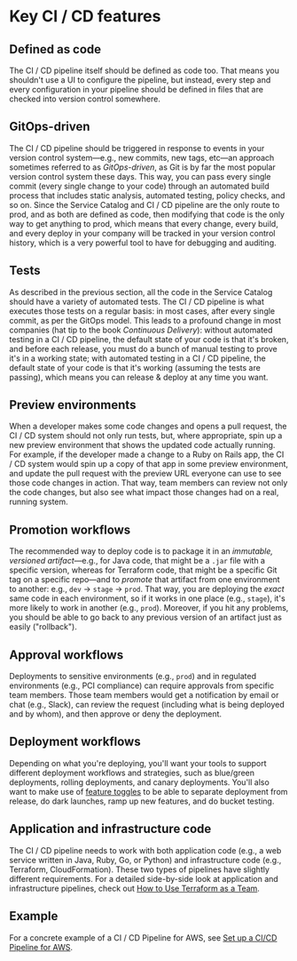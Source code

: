 # Key CI / CD features

## Defined as code

The CI / CD pipeline itself should be defined as code too. That means you shouldn't use a UI to configure the pipeline, but instead, every step and every configuration in your pipeline should be defined in files that are checked into version control somewhere.

## GitOps-driven

The CI / CD pipeline should be triggered in response to events in your version control system—e.g., new commits, new tags, etc—an approach sometimes referred to as *GitOps-driven*, as Git is by far the most popular version control system these days. This way, you can pass every single commit (every single change to your code) through an automated build process that includes static analysis, automated testing, policy checks, and so on. Since the Service Catalog and CI / CD pipeline are the only route to prod, and as both are defined as code, then modifying that code is the only way to get anything to prod, which means that every change, every build, and every deploy in your company will be tracked in your version control history, which is a very powerful tool to have for debugging and auditing.

## Tests

As described in the previous section, all the code in the Service Catalog should have a variety of automated tests. The CI / CD pipeline is what executes those tests on a regular basis: in most cases, after every single commit, as per the GitOps model. This leads to a profound change in most companies (hat tip to the book *Continuous Delivery*): without automated testing in a CI / CD pipeline, the default state of your code is that it's broken, and before each release, you must do a bunch of manual testing to prove it's in a working state; with automated testing in a CI / CD pipeline, the default state of your code is that it's working (assuming the tests are passing), which means you can release & deploy at any time you want.

## Preview environments

When a developer makes some code changes and opens a pull request, the CI / CD system should not only run tests, but, where appropriate, spin up a new preview environment that shows the updated code actually running. For example, if the developer made a change to a Ruby on Rails app, the CI / CD system would spin up a copy of that app in some preview environment, and update the pull request with the preview URL everyone can use to see those code changes in action. That way, team members can review not only the code changes, but also see what impact those changes had on a real, running system.

## Promotion workflows

The recommended way to deploy code is to package it in an *immutable, versioned artifact*—e.g., for Java code, that might be a `.jar` file with a specific version, whereas for Terraform code, that might be a specific Git tag on a specific repo—and to *promote* that artifact from one environment to another: e.g., `dev` → `stage` → `prod`. That way, you are deploying the *exact* same code in each environment, so if it works in one place (e.g., `stage`), it's more likely to work in another (e.g., `prod`). Moreover, if you hit any problems, you should be able to go back to any previous version of an artifact just as easily ("rollback").

## Approval workflows

Deployments to sensitive environments (e.g., `prod`) and in regulated environments (e.g., PCI compliance) can require approvals from specific team members. Those team members would get a notification by email or chat (e.g., Slack), can review the request (including what is being deployed and by whom), and then approve or deny the deployment.

## Deployment workflows

Depending on what you're deploying, you'll want your tools to support different deployment workflows and strategies, such as blue/green deployments, rolling deployments, and canary deployments. You'll also want to make use of [feature toggles](https://martinfowler.com/articles/feature-toggles.html) to be able to separate deployment from release, do dark launches, ramp up new features, and do bucket testing.

## Application and infrastructure code

The CI / CD pipeline needs to work with both application code (e.g., a web service written in Java, Ruby, Go, or Python) and infrastructure code (e.g., Terraform, CloudFormation). These two types of pipelines have slightly different requirements. For a detailed side-by-side look at application and infrastructure pipelines, check out [How to Use Terraform as a Team](https://blog.gruntwork.io/how-to-use-terraform-as-a-team-251bc1104973).

## Example

For a concrete example of a CI / CD Pipeline for AWS, see [Set up a CI/CD Pipeline for
AWS](https://docs.gruntwork.io/docs/guides/build-it-yourself/landing-zone/).


<!-- ##DOCS-SOURCER-START
{
  "sourcePlugin": "local-copier",
  "hash": "52893974c9e95ad383ac61f7e2d718e5"
}
##DOCS-SOURCER-END -->

